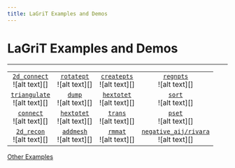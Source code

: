 ```yaml
---
title: LaGriT Examples and Demos
---
```


# LaGriT Examples and Demos
-----------------------------------------

|                                                     |                                                 |                                                   |                                                          |
|:---------------------------------------------------:|:-----------------------------------------------:|:-------------------------------------------------:|:--------------------------------------------------------:|
| [`2d_connect`](main_2d_connect.md)<br>![alt text][] | [`rotatept`](main_rotatept.md)<br>![alt text][] | [`createpts`](main_createpts.md)<br>![alt text][] | [`regnpts`](main_regnpts.md)<br>![alt text][]            |
| [`triangulate`](main_tri.md)<br>![alt text][]       | [`dump`](main_dump.md)<br>![alt text][]         | [`hextotet`](main_hextet.md)<br>![alt text][]     | [`sort`](main_sort.md)<br>![alt text][]                  |
| [`connect`](main_connect.md)<br>![alt text][]       | [`hextotet`](main_qual.md)<br>![alt text][]     | [`trans`](main_trans.md)<br>![alt text][]         | [`pset`](main_pset.md)<br>![alt text][]                  |
| [`2d_recon`](main_2d_recon.md)<br>![alt text][]     | [`addmesh`](main_addmesh.md)<br>![alt text][]   | [`rmmat`](main_rmmat.md)<br>![alt text][]         | [`negative_aij/rivara`](main_rivara.md)<br>![alt text][] |

[recon2d]: https://lagrit.lanl.gov/docs/demos/2d_recon/test/html/image/image1_tn.gif "2d_recon"
[triangulate]: https://lagrit.lanl.gov/docs/demos/triangulate/test/html/image/triang4_tn.gif "triangulate"
[connect]: https://lagrit.lanl.gov/docs/demos/connect/test/html/image/output_connect_tn.gif "connect"
[2d_connect]: https://lagrit.lanl.gov/docs/demos/2d_connect/test/html/image/2d_connect2_tn.gif "2d_connect"
[rotatept]: https://lagrit.lanl.gov/docs/demos/rotatept/test/html/image/rotatept2_tn.gif "rotatept"
[dump]: https://lagrit.lanl.gov/docs/demos/dump/test/html/image/output_tn.gif "dump"
[hextoquad]: https://lagrit.lanl.gov/docs/demos/2d_recon/test/html/image/image1_tn.gif "hextoquad"
[addmesh]: https://lagrit.lanl.gov/docs/demos/addmesh/test/html/image/addmesh_add/addmesh_out1_tn.gif "addmesh"
[createpts]: https://lagrit.lanl.gov/docs/demos/createpts/test/html/image/image6tn.gif "createpts"
[hextotet]: https://lagrit.lanl.gov/docs/demos/hextotet/test/html/image/output_tet_tn.gif "hextotet"
[trans]: https://lagrit.lanl.gov/docs/demos/trans/test/html/image/trans2_tn.gif "trans"
[rmmat]: https://lagrit.lanl.gov/docs/demos/rmmat/test/html/image/rmmat4_tn.gif "rmmat"
[regenpts]: https://lagrit.lanl.gov/docs/demos/regnpts/test/html/image/regnpts2_tn.gif "regenpts"
[sort]: https://lagrit.lanl.gov/docs/demos/sort/test/html/image/sort_tn.gif "sort"
[pset]: https://lagrit.lanl.gov/docs/demos/pset/test/html/image/pset2_tn.gif "pset"
[rivara]: https://lagrit.lanl.gov/docs/demos/refine_rivara/test/html/image/rivara2_tn.gif "rivara"

[Other Examples](http://meshing.lanl.gov/proj/#EXAMPLES_open)

